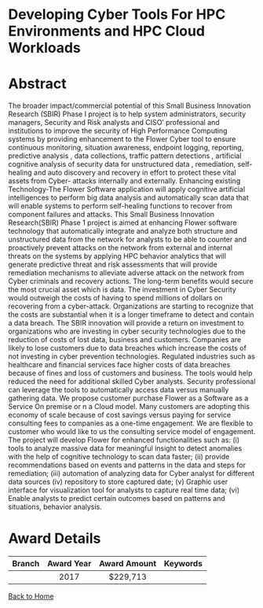 
Developing Cyber Tools For HPC Environments and HPC Cloud Workloads
===================================================================

# Abstract


The broader impact/commercial potential of this Small Business Innovation Research (SBIR) Phase I project is to help system administrators, security managers, Security and Risk analysts and CISO’ professional and institutions to improve the security of High Performance Computing systems by providing enhancement to the Flower Cyber tool to ensure continuous monitoring, situation awareness, endpoint logging, reporting, predictive analysis , data collections, traffic pattern detections  , artificial cognitive analysis of security data for unstructured data , remediation, self-healing and auto discovery and recovery in effort to protect these vital assets from Cyber- attacks internally and externally. Enhancing existing Technology-The Flower Software application will apply cognitive artificial intelligences to perform big data analysis and automatically scan data that will enable systems to perform self-healing functions to recover from component failures and attacks. This Small Business Innovation Research(SBIR) Phase 1 project is aimed at enhancing Flower software technology that automatically integrate and analyze both structure and unstructured data from the network for analysts to be able to counter and proactively prevent attacks on the network from external and internal threats on the systems by applying HPC behavior analytics that will generate predictive threat and risk assessments that will provide remediation mechanisms to alleviate adverse attack on the network from Cyber criminals and recovery actions. The long-term benefits would secure the most crucial asset which is data. The investment in Cyber Security would outweigh the costs of having to spend millions of dollars on recovering from a cyber-attack. Organizations are starting to recognize that the costs are substantial when it is a longer timeframe to detect and contain a data breach. The SBIR innovation will provide a return on investment to organizations who are investing in cyber security technologies due to the reduction of costs of lost data, business and customers. Companies are likely to lose customers due to data breaches which increase the costs of not investing in cyber prevention technologies. Regulated industries such as healthcare and financial services face higher costs of data breaches because of fines and loss of customers and business. The tools would help reduced the need for additional skilled Cyber analysts. Security professional can leverage the tools to automatically access data versus manually gathering data. We propose customer purchase Flower as a Software as a Service On premise or n a Cloud model. Many customers are adopting this economy of scale because of cost savings versus paying for service consulting fees to companies as a one-time engagement. We are flexible to customer who would like to us the consulting service model of engagement. The project will develop Flower for enhanced functionalities such as: (i) tools to analyze massive data for meaningful insight to detect anomalies with the help of cognitive technology to scan data faster; (ii) provide recommendations based on events and patterns in the data and steps for remediation; (iii) automation of analyzing data for Cyber analyst for different data sources (iv) repository to store captured date; (v) Graphic user interface for visualization tool for analysts to capture real time data; (vi) Enable analysts to predict certain outcomes based on patterns and situations, behavior analysis.  

# Award Details

|Branch|Award Year|Award Amount|Keywords|
| :---: | :---: | :---: | :---: |
||2017|$229,713||
  
  


[Back to Home](https://github.com/chrischow/dod_sbir_awards/Reports/JT/#7)
